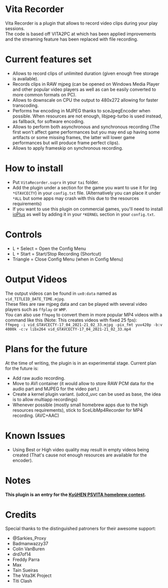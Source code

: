 # Vita Recorder
Vita Recorder is a plugin that allows to record video clips during your play sessions.<br>
The code is based off VITA2PC at which has been applied improvements and the streaming feature has been replaced with file recording.

# Current features set
* Allows to record clips of unlimited duration (given enough free storage is available).
* Records clips in RAW mjpeg (can be opened on Windows Media Player and other popular video players as well as can be easily converted to more common formats on PC).
* Allows to downscale on CPU the output to 480x272 allowing for faster transcoding.
* Performs hw encoding in MJPEG thanks to sceJpegEncoder when possible. When resources are not enough, libjpeg-turbo is used instead, as fallback, for software encoding.
* Allows to perform both asynchronous and synchronous recording (The first won't affect game performances but you may end up having some artifacts or some missing frames, the latter will lower game performances but will produce frame perfect clips).
* Allows to apply frameskip on synchronous recording.

# How to install
* Put `VitaRecorder.suprx` in your `tai` folder.
* Add the plugin under a section for the game you want to use it for (eg `*GTAVCECTY`) in your `config.txt` file. (Alternatively you can place it under `*ALL` but some apps may crash with this due to the resources requirements)
* If you want to use this plugin on commercial games, you'll need to install [ioPlus](https://github.com/CelesteBlue-dev/PSVita-RE-tools/blob/master/ioPlus/ioPlus-0.1/release/ioplus.skprx?raw=true) as well by adding it in your `*KERNEL` section in your `config.txt`.

# Controls
* L + Select = Open the Config Menu
* L + Start = Start/Stop Recording (Shortcut)
* Triangle = Close Config Menu (when in Config Menu)

# Output Videos
The output videos can be found in `ux0:data` named as `vid_TITLEID_DATE_TIME.mjpg`.<br>
These files are raw mjpeg data and can be played with several video players such as `ffplay` or `WMP`.<br>
You can also use `ffmpeg` to convert them in more popular MP4 videos with a command like this (Note: This creates videos with fixed 25 fps):<br>
`ffmpeg -i vid_GTAVCECTY-17_04_2021-21_02_33.mjpg -pix_fmt yuv420p -b:v 4000k -c:v libx264 vid_GTAVCECTY-17_04_2021-21_02_33.mp4`

# Plans for the future
At the time of writing, the plugin is in an experimental stage. Current plan for the future is:<br>
* Add raw audio recording.
* Move to AVI container (it would allow to store RAW PCM data for the audio part and MJPEG for the video part.)
* Create a kernel plugin variant. (udcd_uvc can be used as base, the idea is to allow multiapp recordings)
* Whenever possible (mostly small homebrew apps due to the high resources requirements), stick to SceLibMp4Recorder for MP4 recording. (AVC+AAC)

# Known Issues
* Using Best or High video quality may result in empty videos being created (That's cause not enough resources are available for the encoder).

# Notes
<b>This plugin is an entry for the [KyûHEN PSVITA homebrew contest](https://kyuhen.customprotocol.com/en/).</b>

# Credits
Special thanks to the distinguished patroners for their awesome support:
- @Sarkies_Proxy
- Badmanwazzy37
- Colin VanBuren
- drd7of14
- Freddy Parra
- Max
- Tain Sueiras
- The Vita3K Project
- Titi Clash
